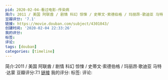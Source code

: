 ```yaml
---
pid: 2020-02-04-看过电影-传染病
简介: 2011 / 美国 阿联酋 / 剧情 科幻 惊悚 / 史蒂文·索德伯格 / 玛丽昂·歌迪亚 马特·达蒙
豆瓣评分: '7.1'
链接: https://movie.douban.com/subject/4301043/
创建时间: '2020-02-04 22:33:26'
我的评分:
标签:
评论:
tags: [douban]
categories: [timeline]
---
```

简介:2011 / 美国 阿联酋 / 剧情 科幻 惊悚 / 史蒂文·索德伯格 / 玛丽昂·歌迪亚 马特·达蒙
豆瓣评分:7.1
[链接](https://movie.douban.com/subject/4301043/)
我的评分:
标签:
评论:
